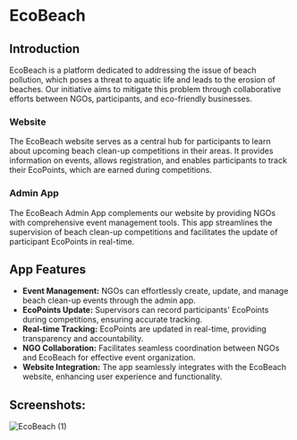 # EcoBeach

## Introduction

EcoBeach is a platform dedicated to addressing the issue of beach pollution, which poses a threat to aquatic life and leads to the erosion of beaches. Our initiative aims to mitigate this problem through collaborative efforts between NGOs, participants, and eco-friendly businesses.

### Website

The EcoBeach website serves as a central hub for participants to learn about upcoming beach clean-up competitions in their areas. It provides information on events, allows registration, and enables participants to track their EcoPoints, which are earned during competitions.

### Admin App

The EcoBeach Admin App complements our website by providing NGOs with comprehensive event management tools. This app streamlines the supervision of beach clean-up competitions and facilitates the update of participant EcoPoints in real-time.

## App Features

- **Event Management:** NGOs can effortlessly create, update, and manage beach clean-up events through the admin app.
- **EcoPoints Update:** Supervisors can record participants' EcoPoints during competitions, ensuring accurate tracking.
- **Real-time Tracking:** EcoPoints are updated in real-time, providing transparency and accountability.
- **NGO Collaboration:** Facilitates seamless coordination between NGOs and EcoBeach for effective event organization.
- **Website Integration:** The app seamlessly integrates with the EcoBeach website, enhancing user experience and functionality.


## Screenshots:
![EcoBeach (1)](https://github.com/adityasood04/Eco-Admin/assets/98453503/76cea289-4075-40aa-a50d-441df33dff1e)

